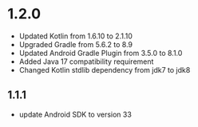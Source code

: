 # 1.2.0

* Updated Kotlin from 1.6.10 to 2.1.10
* Upgraded Gradle from 5.6.2 to 8.9
* Updated Android Gradle Plugin from 3.5.0 to 8.1.0
* Added Java 17 compatibility requirement
* Changed Kotlin stdlib dependency from jdk7 to jdk8

## 1.1.1

* update Android SDK to version 33
